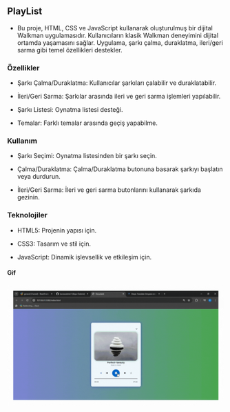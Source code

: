 ## PlayList

- Bu proje, HTML, CSS ve JavaScript kullanarak oluşturulmuş bir dijital Walkman uygulamasıdır. Kullanıcıların klasik Walkman deneyimini dijital ortamda yaşamasını sağlar. Uygulama, şarkı çalma, duraklatma, ileri/geri sarma gibi temel özellikleri destekler. 

### Özellikler 

- Şarkı Çalma/Duraklatma: Kullanıcılar şarkıları çalabilir ve duraklatabilir.

- İleri/Geri Sarma: Şarkılar arasında ileri ve geri sarma işlemleri yapılabilir.

- Şarkı Listesi: Oynatma listesi desteği.

- Temalar: Farklı temalar arasında geçiş yapabilme.

### Kullanım 

- Şarkı Seçimi: Oynatma listesinden bir şarkı seçin.

- Çalma/Duraklatma: Çalma/Duraklatma butonuna basarak şarkıyı başlatın veya durdurun.

- İleri/Geri Sarma: İleri ve geri sarma butonlarını kullanarak şarkıda gezinin.

### Teknolojiler 

- HTML5: Projenin yapısı için.

- CSS3: Tasarım ve stil için.

- JavaScript: Dinamik işlevsellik ve etkileşim için.

#### Gif

<img src="screen.gif" />
